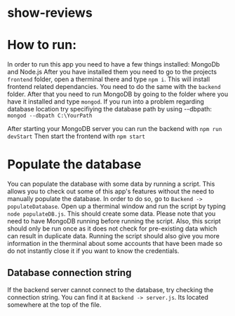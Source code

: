 # show-reviews

# How to run:

In order to run this app you need to have a few things installed:
MongoDb and Node.js
After you have installed them you need to go to the projects ```frontend``` folder, open a therminal there and type ```npm i```. This will install frontend related dependancies.
You need to do the same with the ```backend``` folder.
After that you need to run MongoDB by going to the folder where you have it installed and type ```mongod```. If you run into a problem regarding database location try specifiying the database path by using --dbpath: ```mongod --dbpath C:\YourPath```

After starting your MongoDB server you can run the backend with ```npm run devStart```
Then start the frontend with ```npm start```

# Populate the database
You can populate the database with some data by running a script. This allows you to check out some of this app's features without the need to manually populate the database.
In order to do so, go to ```Backend -> populateDatabase```. Open up a therminal window and run the script by typing ```node populateDB.js```. This should create some data.
Please note that you need to have MongoDB running before running the script. Also, this script should only be run once as it does not check for pre-existing data which can result in duplicate data.
Running the script should also give you more information in the therminal about some accounts that have been made so do not instantly close it if you want to know the credentials.


## Database connection string
If the backend server cannot connect to the database, try checking the connection string.
You can find it at ```Backend -> server.js```. Its located somewhere at the top of the file.
